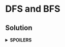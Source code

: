 # DFS and BFS
## Solution
<details>
<summary><b>SPOILERS</b></summary>
1. DFS: Use a recursive function or a stack.
2. BFS: Use a queue.

</details>
